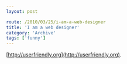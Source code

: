 ```yaml
---
layout: post

route: /2010/03/25/i-am-a-web-designer
title: 'I am a web designer'
category: 'Archive'
tags: ['funny']
---
```


[http://userfriendly.org](http://userfriendly.org).
